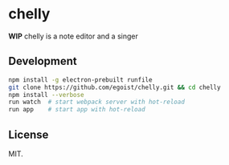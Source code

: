 # chelly

**WIP** chelly is a note editor and a singer

## Development

```bash
npm install -g electron-prebuilt runfile
git clone https://github.com/egoist/chelly.git && cd chelly
npm install --verbose
run watch  # start webpack server with hot-reload
run app    # start app with hot-reload
```

## License

MIT.
